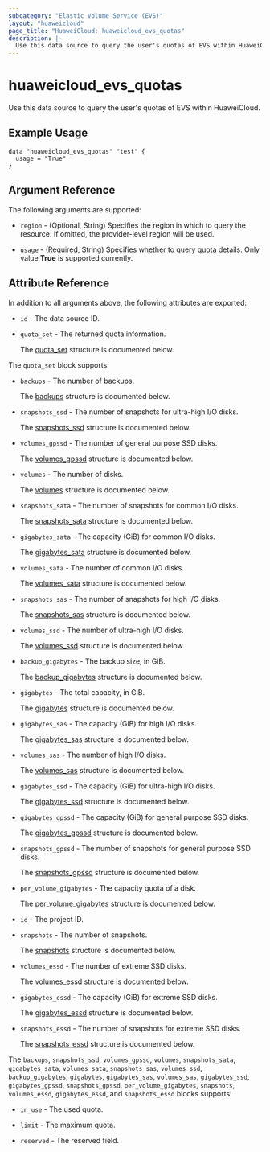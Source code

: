 ```yaml
---
subcategory: "Elastic Volume Service (EVS)"
layout: "huaweicloud"
page_title: "HuaweiCloud: huaweicloud_evs_quotas"
description: |-
  Use this data source to query the user's quotas of EVS within HuaweiCloud.
---
```


# huaweicloud_evs_quotas

Use this data source to query the user's quotas of EVS within HuaweiCloud.

## Example Usage

```hcl
data "huaweicloud_evs_quotas" "test" {
  usage = "True"
}
```

## Argument Reference

The following arguments are supported:

* `region` - (Optional, String) Specifies the region in which to query the resource.
  If omitted, the provider-level region will be used.

* `usage` - (Required, String) Specifies whether to query quota details. Only value **True** is supported currently.

## Attribute Reference

In addition to all arguments above, the following attributes are exported:

* `id` - The data source ID.

* `quota_set` - The returned quota information.

  The [quota_set](#quota_set_struct) structure is documented below.

<a name="quota_set_struct"></a>
The `quota_set` block supports:

* `backups` - The number of backups.

  The [backups](#evs_quota_sub_struct) structure is documented below.

* `snapshots_ssd` - The number of snapshots for ultra-high I/O disks.

  The [snapshots_ssd](#evs_quota_sub_struct) structure is documented below.

* `volumes_gpssd` - The number of general purpose SSD disks.

  The [volumes_gpssd](#evs_quota_sub_struct) structure is documented below.

* `volumes` - The number of disks.

  The [volumes](#evs_quota_sub_struct) structure is documented below.

* `snapshots_sata` - The number of snapshots for common I/O disks.

  The [snapshots_sata](#evs_quota_sub_struct) structure is documented below.

* `gigabytes_sata` - The capacity (GiB) for common I/O disks.

  The [gigabytes_sata](#evs_quota_sub_struct) structure is documented below.

* `volumes_sata` - The number of common I/O disks.

  The [volumes_sata](#evs_quota_sub_struct) structure is documented below.

* `snapshots_sas` - The number of snapshots for high I/O disks.

  The [snapshots_sas](#evs_quota_sub_struct) structure is documented below.

* `volumes_ssd` - The number of ultra-high I/O disks.

  The [volumes_ssd](#evs_quota_sub_struct) structure is documented below.

* `backup_gigabytes` - The backup size, in GiB.

  The [backup_gigabytes](#evs_quota_sub_struct) structure is documented below.

* `gigabytes` - The total capacity, in GiB.

  The [gigabytes](#evs_quota_sub_struct) structure is documented below.

* `gigabytes_sas` - The capacity (GiB) for high I/O disks.

  The [gigabytes_sas](#evs_quota_sub_struct) structure is documented below.

* `volumes_sas` - The number of high I/O disks.

  The [volumes_sas](#evs_quota_sub_struct) structure is documented below.

* `gigabytes_ssd` - The capacity (GiB) for ultra-high I/O disks.

  The [gigabytes_ssd](#evs_quota_sub_struct) structure is documented below.

* `gigabytes_gpssd` - The capacity (GiB) for general purpose SSD disks.

  The [gigabytes_gpssd](#evs_quota_sub_struct) structure is documented below.

* `snapshots_gpssd` - The number of snapshots for general purpose SSD disks.

  The [snapshots_gpssd](#evs_quota_sub_struct) structure is documented below.

* `per_volume_gigabytes` - The capacity quota of a disk.

  The [per_volume_gigabytes](#evs_quota_sub_struct) structure is documented below.

* `id` - The project ID.

* `snapshots` - The number of snapshots.

  The [snapshots](#evs_quota_sub_struct) structure is documented below.

* `volumes_essd` - The number of extreme SSD disks.

  The [volumes_essd](#evs_quota_sub_struct) structure is documented below.

* `gigabytes_essd` - The capacity (GiB) for extreme SSD disks.

  The [gigabytes_essd](#evs_quota_sub_struct) structure is documented below.

* `snapshots_essd` - The number of snapshots for extreme SSD disks.

  The [snapshots_essd](#evs_quota_sub_struct) structure is documented below.

<a name="evs_quota_sub_struct"></a>
The `backups`, `snapshots_ssd`, `volumes_gpssd`, `volumes`, `snapshots_sata`, `gigabytes_sata`, `volumes_sata`,
`snapshots_sas`, `volumes_ssd`, `backup_gigabytes`, `gigabytes`, `gigabytes_sas`, `volumes_sas`, `gigabytes_ssd`,
`gigabytes_gpssd`, `snapshots_gpssd`, `per_volume_gigabytes`, `snapshots`, `volumes_essd`, `gigabytes_essd`, and
`snapshots_essd` blocks supports:

* `in_use` - The used quota.

* `limit` - The maximum quota.

* `reserved` - The reserved field.
